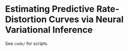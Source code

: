 # Estimating Predictive Rate-Distortion Curves via Neural Variational Inference

See `code/` for scripts.


